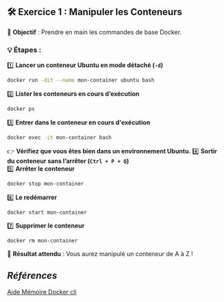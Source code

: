 ## **🛠 Exercice 1 : Manipuler les Conteneurs**
📌 **Objectif** : Prendre en main les commandes de base Docker.

### **💡 Étapes :**
1️⃣ **Lancer un conteneur Ubuntu en mode détaché (`-d`)**  
   ```sh
   docker run -dit --name mon-container ubuntu bash
   ```
2️⃣ **Lister les conteneurs en cours d’exécution**  
   ```sh
   docker ps
   ```
3️⃣ **Entrer dans le conteneur en cours d'exécution**  
   ```sh
   docker exec -it mon-container bash
   ```
   👉 **Vérifiez que vous êtes bien dans un environnement Ubuntu.**
4️⃣ **Sortir du conteneur sans l’arrêter (`Ctrl + P + Q`)**  
5️⃣ **Arrêter le conteneur**  
   ```sh
   docker stop mon-container
   ```
6️⃣ **Le redémarrer**  
   ```sh
   docker start mon-container
   ```
7️⃣ **Supprimer le conteneur**  
   ```sh
   docker rm mon-container
   ```

📌 **Résultat attendu** : Vous aurez manipulé un conteneur de A à Z ! 

## *Références*

[Aide Mémoire Docker cli](https://github.com/ycyr/formations/blob/main/docker/aide-memoire/docker-cli-cheatsheet.md)
